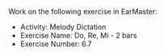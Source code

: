 Work on the following exercise in EarMaster:
- Activity: Melody Dictation
- Exercise Name: Do, Re, Mi - 2 bars
- Exercise Number: 6.7
